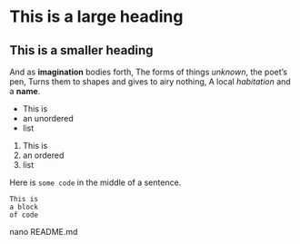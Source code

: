 # This is a large heading
 
## This is a smaller heading
 
And as **imagination** bodies forth,
The forms of things *unknown*, the poet’s pen,
Turns them to shapes and gives to airy nothing,
A local *habitation* and a **name**.
 
- This is
- an unordered
- list
 
1. This is
2. an ordered
3. list
 
Here is `some code` in the middle of a sentence.
 
```
This is
a block
of code
```
 
 
nano README.md
